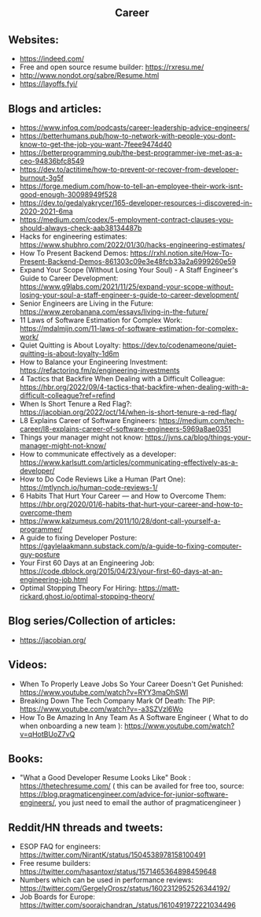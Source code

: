 <h2 align="center">Career</h2>

## Websites:

- https://indeed.com/
- Free and open source resume builder: https://rxresu.me/
- http://www.nondot.org/sabre/Resume.html
- https://layoffs.fyi/

## Blogs and articles:

- https://www.infoq.com/podcasts/career-leadership-advice-engineers/
- https://betterhumans.pub/how-to-network-with-people-you-dont-know-to-get-the-job-you-want-7feee9474d40
- https://betterprogramming.pub/the-best-programmer-ive-met-as-a-ceo-94836bfc8549
- https://dev.to/actitime/how-to-prevent-or-recover-from-developer-burnout-3g5f
- https://forge.medium.com/how-to-tell-an-employee-their-work-isnt-good-enough-30098949f528
- https://dev.to/gedalyakrycer/165-developer-resources-i-discovered-in-2020-2021-6ma
- https://medium.com/codex/5-employment-contract-clauses-you-should-always-check-aab38134487b
- Hacks for engineering estimates: https://www.shubhro.com/2022/01/30/hacks-engineering-estimates/
- How To Present Backend Demos: https://rxhl.notion.site/How-To-Present-Backend-Demos-861303c09e3e48fcb33a2a6999260e59
- Expand Your Scope (Without Losing Your Soul) - A Staff Engineer's Guide to Career Development: https://www.g9labs.com/2021/11/25/expand-your-scope-without-losing-your-soul-a-staff-engineer-s-guide-to-career-development/
- Senior Engineers are Living in the Future: https://www.zerobanana.com/essays/living-in-the-future/
- 11 Laws of Software Estimation for Complex Work: https://mdalmijn.com/11-laws-of-software-estimation-for-complex-work/
- Quiet Quitting is About Loyalty: https://dev.to/codenameone/quiet-quitting-is-about-loyalty-1d6m
- How to Balance your Engineering Investment: https://refactoring.fm/p/engineering-investments
- 4 Tactics that Backfire When Dealing with a Difficult Colleague: https://hbr.org/2022/09/4-tactics-that-backfire-when-dealing-with-a-difficult-colleague?ref=refind
- When Is Short Tenure a Red Flag?: https://jacobian.org/2022/oct/14/when-is-short-tenure-a-red-flag/
- L8 Explains Career of Software Engineers: https://medium.com/tech-career/l8-explains-career-of-software-engineers-5969a8ae0351
- Things your manager might not know: https://jvns.ca/blog/things-your-manager-might-not-know/
- How to communicate effectively as a developer: https://www.karlsutt.com/articles/communicating-effectively-as-a-developer/
- How to Do Code Reviews Like a Human (Part One): https://mtlynch.io/human-code-reviews-1/
- 6 Habits That Hurt Your Career — and How to Overcome Them: https://hbr.org/2020/01/6-habits-that-hurt-your-career-and-how-to-overcome-them
- https://www.kalzumeus.com/2011/10/28/dont-call-yourself-a-programmer/
- A guide to fixing Developer Posture: https://gaylelaakmann.substack.com/p/a-guide-to-fixing-computer-guy-posture
- Your First 60 Days at an Engineering Job: https://code.dblock.org/2015/04/23/your-first-60-days-at-an-engineering-job.html
- Optimal Stopping Theory For Hiring: https://matt-rickard.ghost.io/optimal-stopping-theory/

## Blog series/Collection of articles:

- https://jacobian.org/

## Videos:

- When To Properly Leave Jobs So Your Career Doesn't Get Punished: https://www.youtube.com/watch?v=RYY3maOhSWI
- Breaking Down The Tech Company Mark Of Death: The PIP: https://www.youtube.com/watch?v=-a3SZVzl6Wo
- How To Be Amazing In Any Team As A Software Engineer ( What to do when onboarding a new team  ): https://www.youtube.com/watch?v=qHotBUoZ7vQ

## Books:

- "What a Good Developer Resume Looks Like" Book : https://thetechresume.com/ ( this can be availed for free too, source: https://blog.pragmaticengineer.com/advice-for-junior-software-engineers/, you just need to email the author of pragmaticengineer )

## Reddit/HN threads and tweets:

- ESOP FAQ for engineers: https://twitter.com/NirantK/status/1504538978158100491
- Free resume builders: https://twitter.com/hasantoxr/status/1571465364898459648
- Numbers which can be used in performance reviews: https://twitter.com/GergelyOrosz/status/1602312952526344192/
- Job Boards for Europe: https://twitter.com/soorajchandran_/status/1610491972221034496
